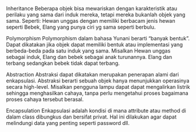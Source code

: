 Inheritance
Beberapa objek bisa mewariskan dengan karakteristik atau perilaku yang sama dari induk mereka, tetapi mereka bukanlah objek yang sama. Seperti: Hewan unggas dengan memiliki berbacam jenis hewan seperti Bebek, Elang yang punya ciri yg sama seperti berbulu.

Polymorphism
Polymorphism dalam bahasa Yunani berarti “banyak bentuk”. Dapat dikatakan jika objek dapat memiliki bentuk atau implementasi yang berbeda-beda pada satu induk yang sama. Misalkan Hewan unggas sebagai induk, Elang dan bebek sebagai anak turunannya. Elang dan terbang sedangkan bebek tidak dapat terbang.

Abstraction
Abstraksi dapat dikatakan merupakan penerapan alami dari enkapsulasi. Abstraksi berarti sebuah objek hanya menunjukkan operasinya secara high-level. Misalkan pengguna lampu dapat dapat mengalirkan listrik sehingga menghasilkan cahaya, tanpa perlu mengetahui proses bagaimana proses cahaya tersebut berasal.

Encapsulation
Enkapsulasi adalah kondisi di mana attribute atau method di dalam class dibungkus dan bersifat privat. Hal ini dilakukan agar dapat melindungi data yang penting seperti password dll.
